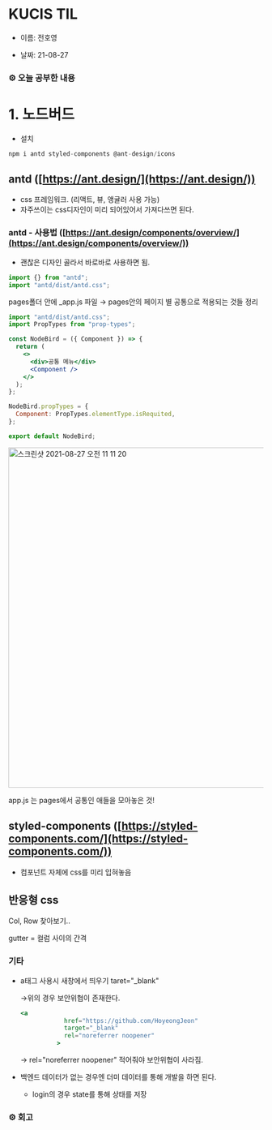 # KUCIS TIL

- 이름: 전호영

- 날짜: 21-08-27

### ⚙️ 오늘 공부한 내용

# 1. 노드버드

- 설치

```jsx
npm i antd styled-components @ant-design/icons
```

## antd ([https://ant.design/](https://ant.design/))

- css 프레임워크. (리액트, 뷰, 앵귤러 사용 가능)
- 자주쓰이는 css디자인이 미리 되어있어서 가져다쓰면 된다.

### antd - 사용법 ([https://ant.design/components/overview/](https://ant.design/components/overview/))

- 괜찮은 디자인 골라서 바로바로 사용하면 됨.

```jsx
import {} from "antd";
import "antd/dist/antd.css";
```

pages폴더 안에 \_app.js 파일 → pages안의 페이지 별 공통으로 적용되는 것들 정리

```jsx
import "antd/dist/antd.css";
import PropTypes from "prop-types";

const NodeBird = ({ Component }) => {
  return (
    <>
      <div>공통 메뉴</div>
      <Component />
    </>
  );
};

NodeBird.propTypes = {
  Component: PropTypes.elementType.isRequited,
};

export default NodeBird;
```

<img width="671" alt="스크린샷 2021-08-27 오전 11 11 20" src="https://user-images.githubusercontent.com/78394999/131145869-5f6e9bf3-3264-4bf8-8473-6401926cba64.png">

app.js 는 pages에서 공통인 애들을 모아놓은 것!

## styled-components ([https://styled-components.com/](https://styled-components.com/))

- 컴포넌트 자체에 css를 미리 입혀놓음

## 반응형 css

Col, Row 찾아보기..

gutter = 컬럼 사이의 간격

### 기타

- a태그 사용시 새창에서 띄우기 taret="\_blank"

  →위의 경우 보안위협이 존재한다.

  ```jsx
  <a
              href="https://github.com/HoyeongJeon"
              target="_blank"
              rel="noreferrer noopener"
            >
  ```

  → rel="noreferrer noopener" 적어줘야 보안위협이 사라짐.

- 백엔드 데이터가 없는 경우엔 더미 데이터를 통해 개발을 하면 된다.
  - login의 경우 state를 통해 상태를 저장

### ⚙️ 회고
